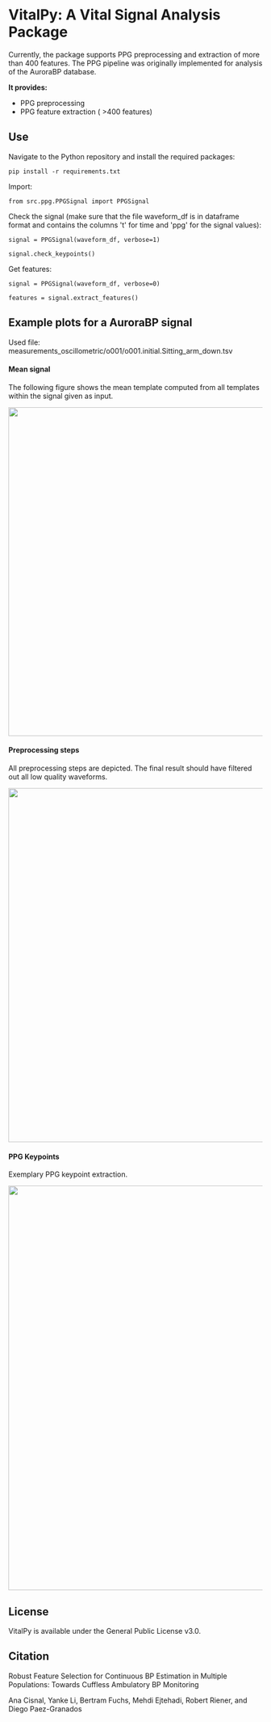 # VitalPy: A Vital Signal Analysis Package

Currently, the package supports PPG preprocessing and extraction of more than 400 features. The PPG pipeline was originally implemented for analysis of the AuroraBP database.

**It provides:**
- PPG preprocessing
- PPG feature extraction ( >400 features)

## Use

Navigate to the Python repository and install the required packages:

```pip install -r requirements.txt```

Import:

```from src.ppg.PPGSignal import PPGSignal```

Check the signal (make sure that the file waveform_df is in dataframe format and contains the columns 't' for time and 'ppg' for the signal values):

```signal = PPGSignal(waveform_df, verbose=1)```

```signal.check_keypoints()```

Get features:

```signal = PPGSignal(waveform_df, verbose=0)```

```features = signal.extract_features()```



## Example plots for a AuroraBP signal

Used file: measurements_oscillometric/o001/o001.initial.Sitting_arm_down.tsv

#### Mean signal

The following figure shows the mean template computed from all templates within the signal given as input.

<img src="https://github.com/SCAI-Lab/VitalPy/assets/33239037/5a8136b0-f9fc-49a4-b345-d2609a5113de" width="650">

#### Preprocessing steps

All preprocessing steps are depicted. The final result should have filtered out all low quality waveforms.

<img src="https://github.com/SCAI-Lab/VitalPy/assets/33239037/f9e518d6-4fa7-4a7b-b9f8-990c20b87a51" width="700">

#### PPG Keypoints

Exemplary PPG keypoint extraction.

<img src="https://github.com/SCAI-Lab/VitalPy/assets/33239037/84c44e52-2a07-4faf-b142-45a8e17486ee" width="800">

## License

VitalPy is available under the General Public License v3.0.

## Citation

Robust Feature Selection for Continuous BP Estimation in Multiple Populations: Towards Cuffless Ambulatory BP Monitoring

Ana Cisnal, Yanke Li, Bertram Fuchs, Mehdi Ejtehadi, Robert Riener, and Diego Paez-Granados
